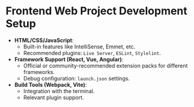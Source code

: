 # Frontend Web Project Development Setup

*   **HTML/CSS/JavaScript**:
    *   Built-in features like IntelliSense, Emmet, etc.
    *   Recommended plugins: `Live Server`, `ESLint`, `Stylelint`.
*   **Framework Support (React, Vue, Angular)**:
    *   Official or community-recommended extension packs for different frameworks.
    *   Debug configuration: `launch.json` settings.
*   **Build Tools (Webpack, Vite)**:
    *   Integration with the terminal.
    *   Relevant plugin support.

